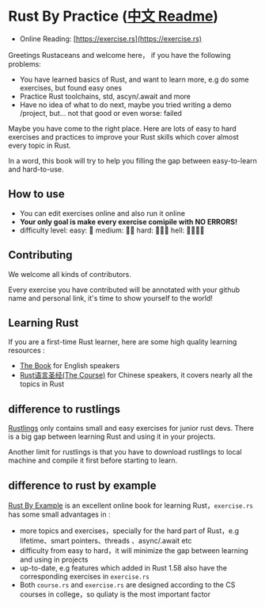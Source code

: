 # Rust By Practice ([中文 Readme](./zh-CN/Readme.md))

- Online Reading: [https://exercise.rs](https://exercise.rs)

Greetings Rustaceans and welcome here， if you have the following problems: 

- You have learned basics of Rust, and want to learn more, e.g do some exercises, but found easy ones
- Practice Rust toolchains, std, ascyn/.await and more
- Have no idea of what to do next, maybe you tried writing a demo /project, but... not that good or even worse: failed

Maybe you have come to the right place. Here are lots of easy to hard exercises and practices to improve your Rust skills which cover almost every topic in Rust.

In a word, this book will try to help you filling the gap between easy-to-learn and hard-to-use.

## How to use
- You can edit exercises online and also run it online
- **Your only goal is make every exercise comipile with NO ERRORS!**
- difficulty level: easy: 🌟  medium: 🌟🌟 hard: 🌟🌟🌟  hell: 🌟🌟🌟🌟


## Contributing
We welcome all kinds of contributors.

Every exercise you have contributed will be annotated with your github name and personal link, it's time to show yourself to the world!

## Learning Rust
If you are a first-time Rust learner, here are some high quality learning resources :
- [The Book](https://doc.rust-lang.org/book/index.html) for English  speakers
- [Rust语言圣经(The Course)](https://course.rs) for Chinese speakers, it covers nearly all the topics in Rust


## difference to rustlings
[Rustlings](https://github.com/rust-lang/rustlings) only contains small and easy exercises for junior rust devs. There is a big gap between learning Rust and using it in your projects.

Another limit for rustlings is that you have to download rustlings to local machine and compile it first before starting to learn.

## difference to rust by example
[Rust By Example](https://doc.rust-lang.org/stable/rust-by-example/) is an excellent online book for learning Rust，`exercise.rs` has some small advantages in :

- more topics and exercises，specially for the hard part of Rust，e.g lifetime、smart pointers、threads 、async/.await etc
- difficulty from easy to hard，it will minimize the gap between learning and using in projects
- up-to-date, e.g features which added in Rust 1.58 also have the corresponding exercises in `exercise.rs`
- Both `course.rs` and `exercise.rs` are designed according to the CS courses in college，so quliaty is the most important factor



